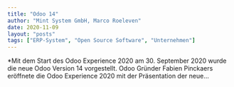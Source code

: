 ```yaml
---
title: "Odoo 14"
author: "Mint System GmbH, Marco Roeleven"
date: 2020-11-09
layout: "posts"
tags: ["ERP-System", "Open Source Software", "Unternehmen"]
---
```


*Mit dem Start des Odoo Experience 2020 am 30. September 2020 wurde die neue Odoo Version 14 vorgestellt. Odoo Gründer Fabien Pinckaers eröffnete die Odoo Experience 2020 mit der Präsentation der neue...

